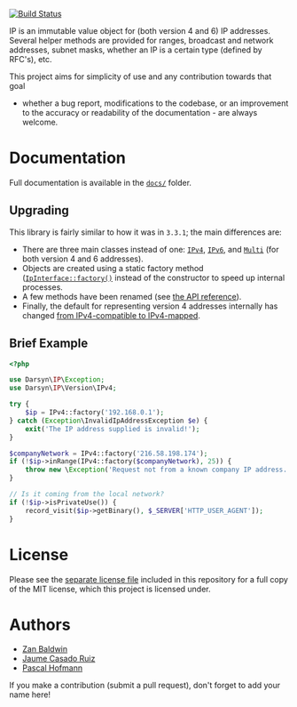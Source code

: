 [![Build Status](https://travis-ci.org/darsyn/ip.svg?branch=master)](https://travis-ci.org/darsyn/ip)

IP is an immutable value object for (both version 4 and 6) IP addresses. Several
helper methods are provided for ranges, broadcast and network addresses, subnet
masks, whether an IP is a certain type (defined by RFC's), etc.

This project aims for simplicity of use and any contribution towards that goal
- whether a bug report, modifications to the codebase, or an improvement to the
accuracy or readability of the documentation - are always welcome.

# Documentation

Full documentation is available in the [`docs/`](docs/) folder.

## Upgrading

This library is fairly similar to how it was in `3.3.1`; the main differences
are:

- There are three main classes instead of one: [`IPv4`](src/Version/IPv4.php),
  [`IPv6`](src/Version/IPv6.php), and [`Multi`](src/Version/Multi.php) (for both
  version 4 and 6 addresses).
- Objects are created using a static factory method
  ([`IpInterface::factory()`](src/IpInterface.php) instead of the constructor to
  speed up internal processes.
- A few methods have been renamed (see [the API reference](docs/09-api.md)).
- Finally, the default for representing version 4 addresses internally has
  changed [from IPv4-compatible to IPv4-mapped](docs/05-strategies.md).

## Brief Example

```php
<?php

use Darsyn\IP\Exception;
use Darsyn\IP\Version\IPv4;

try {
    $ip = IPv4::factory('192.168.0.1');
} catch (Exception\InvalidIpAddressException $e) {
    exit('The IP address supplied is invalid!');
}

$companyNetwork = IPv4::factory('216.58.198.174');
if (!$ip->inRange(IPv4::factory($companyNetwork), 25)) {
    throw new \Exception('Request not from a known company IP address.');
}

// Is it coming from the local network?
if (!$ip->isPrivateUse()) {
    record_visit($ip->getBinary(), $_SERVER['HTTP_USER_AGENT']);
}
```

# License

Please see the [separate license file](LICENSE.md) included in this repository
for a full copy of the MIT license, which this project is licensed under.

# Authors

- [Zan Baldwin](https://zanbaldwin.com)
- [Jaume Casado Ruiz](http://jau.cat)
- [Pascal Hofmann](http://pascalhofmann.de)

If you make a contribution (submit a pull request), don't forget to add your
name here!
